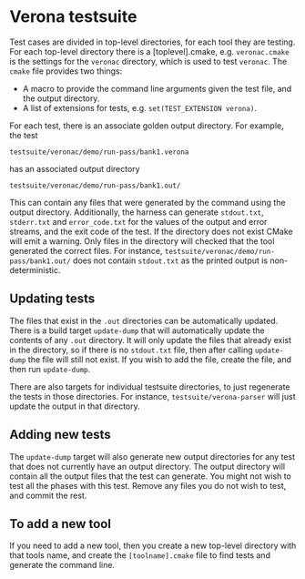 # Verona testsuite

Test cases are divided in top-level directories, for each tool they are testing.
For each top-level directory there is a [toplevel].cmake, e.g. `veronac.cmake` is the
settings for the `veronac` directory, which is used to test `veronac`.   The `cmake` file
provides two things:

* A macro to provide the command line arguments given the test file, and the output directory.
* A list of extensions for tests, e.g.  `set(TEST_EXTENSION verona)`. 

For each test, there is an associate golden output directory. For example, the test
```
testsuite/veronac/demo/run-pass/bank1.verona
```
has an associated output directory
```
testsuite/veronac/demo/run-pass/bank1.out/
```
This can contain any files that were generated by the command using the output directory. 
Additionally, the harness can generate `stdout.txt`, `stderr.txt` and `error_code.txt` for the 
values of the output and error streams, and the exit code of the test.  If the directory does
not exist CMake will emit a warning.  Only files in the directory will checked that the tool
generated the correct files.  For instance, `testsuite/veronac/demo/run-pass/bank1.out/` does
not contain `stdout.txt` as the printed output is non-deterministic.

## Updating tests

The files that exist in the `.out` directories can be automatically updated.  There is a build
target `update-dump` that will automatically update the contents of any `.out` directory.  It
will only update the files that already exist in the directory, so if there is no `stdout.txt`
file, then after calling `update-dump` the file will still not exist.  If you wish to add the file,
create the file, and then run `update-dump`.

There are also targets for individual testsuite directories, to just regenerate the tests in those
directories. For instance, `testsuite/verona-parser` will just update the output in that directory.

##  Adding new tests

The `update-dump` target will also generate new output directories for any test that does not
currently have an output directory.  The output directory will contain all the output files that
the test can generate.  You might not wish to test all the phases with this test. Remove any files
you do not wish to test, and commit the rest.

## To add a new tool

If you need to add a new tool, then you create a new top-level directory with that tools name,
and create the `[toolname].cmake` file to find tests and generate the command line.